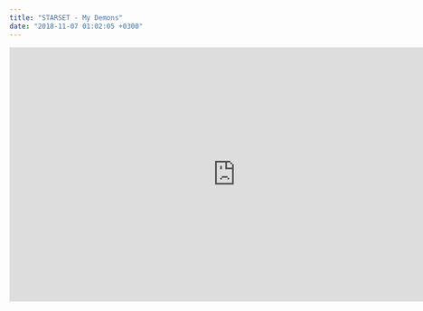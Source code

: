 ```yaml
---
title: "STARSET - My Demons"
date: "2018-11-07 01:02:05 +0300"
---
```


<iframe allow="accelerometer; autoplay; encrypted-media; gyroscope; picture-in-picture" allowfullscreen="" frameborder="0" height="450" loading="lazy" src="https://www.youtube.com/embed/p-N_y1bZtRw?feature=oembed" width="800"></iframe>
